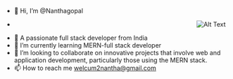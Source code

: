 - 👋 Hi, I’m @Nanthagopal

- <p align="right">
  <img src="https://cdn.dribbble.com/users/4781516/screenshots/10796279/6e3f47bf33153bd352d684a4d0ddea12.gif" alt="Alt Text" />
</p>

- 👀 A passionate full stack developer from India
- 🌱 I’m currently learning MERN-full stack developer
- 💞️ I’m looking to collaborate on innovative projects that involve web and application development, particularly those using the MERN stack.
- 📫 How to reach me welcum2nantha@gmail.com

<!---
nanthagopalabi/nanthagopalabi is a ✨ special ✨ repository because its `README.md` (this file) appears on your GitHub profile.
You can click the Preview link to take a look at your changes.
--->
